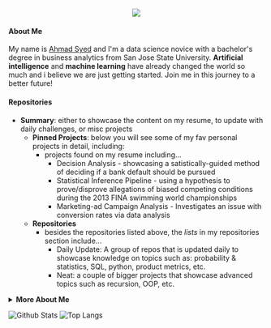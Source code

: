 <h1 align="center">
  <a href="https://git.io/typing-svg">
    <img src="https://readme-typing-svg.herokuapp.com/?lines=Hello,+There!+👋;I+am+Ahmad+Syed....;Nice+to+meet+you!&center=true&size=30">
  </a>
</h1>

<!-- <summary><strong>About Me</strong></summary> -->
#### About Me

My name is [Ahmad Syed](https://www.linkedin.com/in/ahmad-syed/) and I'm a data science novice with a bachelor's degree in business analytics from San Jose State University. <strong>Artificial intelligence</strong> and <strong>machine learning</strong> have already changed the world so much and i believe we are just getting started. Join me in this journey to a better future!


<!-- <summary><strong>Index</strong></summary> -->
#### Repositories
- **Summary**: either to showcase the content on my resume, to update with daily challenges, or misc projects
  - **Pinned Projects**: below you will see some of my fav personal projects in detail, including:
    - projects found on my resume including...
      - Decision Analysis - showcasing a satistically-guided method of deciding if a bank default should be pursued
      - Statistical Inference Pipeline - using a hypothesis to prove/disprove allegations of biased competing conditions during the 2013 FINA swimming world championships
      - Marketing-ad Campaign Analysis - Investigates an issue with conversion rates via data analysis
  - **Repositories**
    - besides the repositories listed above, the _lists_ in my repositories section include...
      - Daily Update: A group of repos that is updated daily to showcase knowledge on topics such as: probability & statistics, SQL, python, product metrics, etc.
      - Neat: a couple of bigger projects that showcase advanced topics such as recursion, OOP, etc.

<details>
<summary><strong>More About Me</strong></summary>
  
- 🔭 I’m currently working on comprehensive data science project
- 🌱 I’m currently learning machine learning
- 💬 Ask me about anything
- 📫 How to reach me: https://www.linkedin.com/in/ahmad-syed/

</details>

![Github Stats](https://github-readme-stats.vercel.app/api?username=AhmadSyed96&count_private=true&show_icons=true&include_all_commits=true)
![Top Langs](https://github-readme-stats.vercel.app/api/top-langs/?username=AhmadSyed96&hide=TeX&layout=compact)
